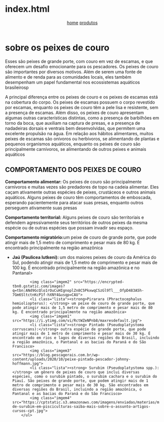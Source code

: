 # index.html
<html>
<head>
    <meta charset="UTF-8" />
    <meta http-equiv="X-UA-Compatible" content="IE=edge">
    <meta name="viewport" content="width=device-width, initial-acale=1.0">
    <title>Aprenda a pegar alguns peixes de couro</title>
    <link rel="stylesheet" href="joao.css">
</head>
<body>
    <header>
        <a href="index.html">home</a>
        <a href="produtos.html"> produtos</a>
    </header>
    <H1>sobre os peixes de couro</H1>
    <p class="luz">Esses são peixes de grande porte, com couro em vez de escamas, e que oferecem um desafio emocionante para os pescadores.
        Os peixes de couro são importantes por diversos motivos. Além de serem uma fonte de alimento e de renda para as comunidades locais, eles também desempenham um papel fundamental nos ecossistemas aquáticos brasileirosp</p>
        <p class="luz">A principal diferença entre os peixes de couro e os peixes de escamas está na cobertura do corpo. Os peixes de escamas possuem o corpo revestido por escamas, enquanto os peixes de couro têm a pele lisa e resistente, sem a presença de escamas.
            Além disso, os peixes de couro apresentam algumas outras características distintas, como a presença de barbilhões em torno da boca, que auxiliam na captura de presas, e a presença de nadadeiras dorsais e ventrais bem desenvolvidas, que permitem uma excelente propulsão na água.
            Em relação aos hábitos alimentares, muitos peixes de escamas são onívoros ou herbívoros, se alimentando de plantas e pequenos organismos aquáticos, enquanto os peixes de couro são principalmente carnívoros, se alimentando de outros peixes e animais aquáticos</p>
            <h2> <strong>COMPORTAMENTO DOS PEIXES DE COURO</strong></h2>
            <p class="brilho"><strong>Comportamento alimentar:</strong> Os peixes de couro são principalmente carnívoros e muitas vezes são predadores de topo na cadeia alimentar.
             Eles caçam ativamente outras espécies de peixes, crustáceos e outros animais aquáticos. Alguns peixes de couro têm comportamentos de emboscada, esperando pacientemente para atacar suas presas, enquanto outros perseguem ativamente suas presas</p>
        <p class="brilho"> <strong>Comportamento territorial:</strong> Alguns peixes de couro são territoriais e defendem agressivamente seus territórios de outros peixes da mesma espécie ou de outras espécies que possam invadir seu espaço. </p>
        <p class="brilho"><strong> Comportamento migratório:</strong>um peixe de couro de grande porte, que pode atingir mais de 1,5 metro de comprimento e pesar mais de 80 kg. É encontrado principalmente na região amazônica</li>
        <ul>
            <div class="imagemcentralizada">
            <li class="lista"><strong>Jaú (Paulicea lutkeni): </strong> um dos maiores peixes de couro da América do Sul, podendo atingir mais de 1,5 metro de comprimento e pesar mais de 100 kg. É encontrado principalmente na região amazônica e no Pantanal>
                
            <img class="imgem2" src="https://encrypted-tbn0.gstatic.com/images?q=tbn:ANd9GcQlo1rOuCuHIgnoplZn8C5PkxwqCSzGl9Tl___OfpD483A5h-7Gm6SltctnKcP1f-hXNY4&usqp=CAU">
            <li class="lista"><strong>Pirarara (Phractocephalus hemioliopterus): </strong> um peixe de couro de grande porte, que pode atingir mais de 1,5 metro de comprimento e pesar mais de 80 kg. É encontrado principalmente na região amazônica>
            <img class="imgem1" src="https://i.ytimg.com/vi/RctWZeNPnb8/maxresdefault.jpg"> 
            <li class="lista"><strong> Pintado (Pseudoplatystoma corruscans):</strong> outra espécie de grande porte, que pode atingir mais de 1 metro de comprimento e pesar mais de 30 kg. É encontrado em rios e lagos de diversas regiões do Brasil, incluindo a região amazônica, o Pantanal e as bacias do Paraná e do São Francisco>
            <img class="imgem3" src="https://blog.pescagerais.com.br/wp-content/uploads/2020/10/peixe-pintado-pescador-johnny-hoffmann.jpg">  
            <li class="lista"><strong> Surubim (Pseudoplatystoma spp.):</strong> um gênero de peixes de couro que inclui diversas espécies, como o surubim pintado, o surubim cachara e o surubim do Piauí. São peixes de grande porte, que podem atingir mais de 1 metro de comprimento e pesar mais de 30 kg. São encontrados em diversas regiões do Brasil, incluindo a região amazônica, o Pantanal e as bacias do Paraná e do São Francisco>
            <img class="imgem4" src="https://cptstatic.s3.amazonaws.com/imagens/enviadas/materias/materia13235/criacao-de-surubim-em-pisciculturas-saiba-mais-sobre-o-assunto-artigos-cursos-cpt.jpg">
        </ul>

</body>
</html>
